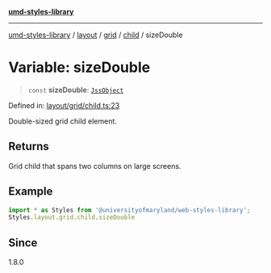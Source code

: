 [**umd-styles-library**](../../../../../../README.md)

***

[umd-styles-library](../../../../../../modules.md) / [layout](../../../../../README.md) / [grid](../../../README.md) / [child](../README.md) / sizeDouble

# Variable: sizeDouble

> `const` **sizeDouble**: [`JssObject`](../../../../../../utilities/namespaces/transform/type-aliases/JssObject.md)

Defined in: [layout/grid/child.ts:23](https://github.com/UMD-Digital/design-system/blob/ed6189804bf5f4c4fcbe5325b54aac33ac48d614/packages/styles/source/layout/grid/child.ts#L23)

Double-sized grid child element.

## Returns

Grid child that spans two columns on large screens.

## Example

```typescript
import * as Styles from '@universityofmaryland/web-styles-library';
Styles.layout.grid.child.sizeDouble
```

## Since

1.8.0
